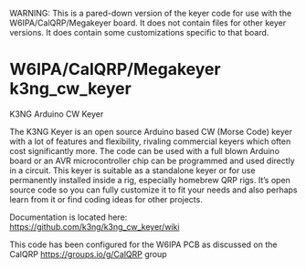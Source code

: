 WARNING: This is a pared-down version of the keyer code for use with the W6IPA/CalQRP/Megakeyer board. It does not contain files for other keyer versions. It does contain some customizations specific to that board.

# W6IPA/CalQRP/Megakeyer k3ng_cw_keyer
K3NG Arduino CW Keyer

The K3NG Keyer is an open source Arduino based CW (Morse Code) keyer with a lot of features and flexibility, rivaling commercial keyers which often cost significantly more. The code can be used with a full blown Arduino board or an AVR microcontroller chip can be programmed and used directly in a circuit. This keyer is suitable as a standalone keyer or for use permanently installed inside a rig, especially homebrew QRP rigs. It’s open source code so you can fully customize it to fit your needs and also perhaps learn from it or find coding ideas for other projects.

Documentation is located here:
https://github.com/k3ng/k3ng_cw_keyer/wiki

This code has been configured for the W6IPA PCB as discussed on the CalQRP https://groups.io/g/CalQRP group
